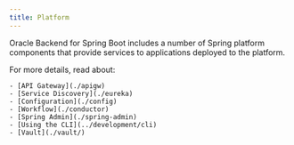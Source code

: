 ```yaml
---
title: Platform
---
```


Oracle Backend for Spring Boot includes a number of Spring platform components that provide services to applications deployed to the platform.

For more details, read about:

    - [API Gateway](./apigw)
    - [Service Discovery](./eureka)
    - [Configuration](./config)
    - [Workflow](./conductor)
    - [Spring Admin](./spring-admin)
    - [Using the CLI](../development/cli)
    - [Vault](./vault/)
